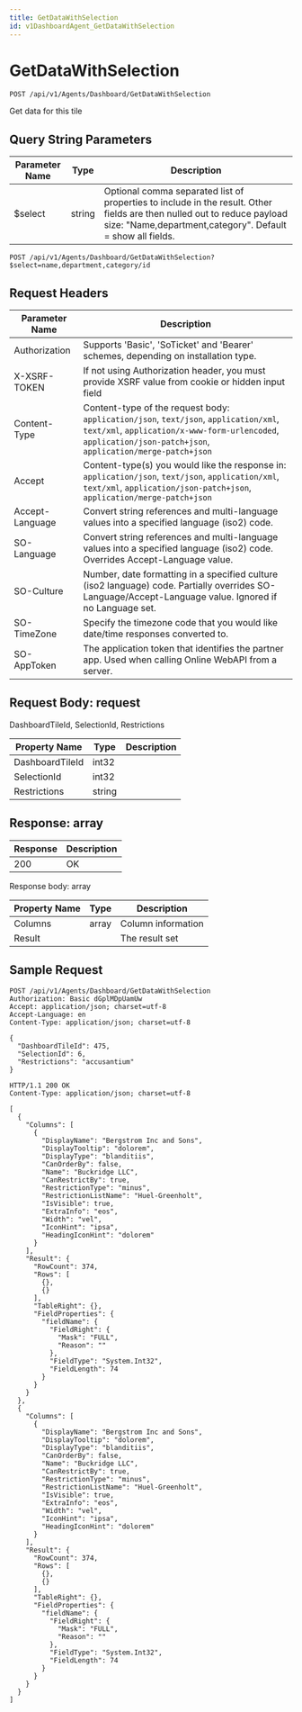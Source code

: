 ```yaml
---
title: GetDataWithSelection
id: v1DashboardAgent_GetDataWithSelection
---
```


# GetDataWithSelection

```http
POST /api/v1/Agents/Dashboard/GetDataWithSelection
```

Get data for this tile







## Query String Parameters

| Parameter Name | Type |  Description |
|----------------|------|--------------|
| $select | string |  Optional comma separated list of properties to include in the result. Other fields are then nulled out to reduce payload size: "Name,department,category". Default = show all fields. |

```http
POST /api/v1/Agents/Dashboard/GetDataWithSelection?$select=name,department,category/id
```


## Request Headers

| Parameter Name | Description |
|----------------|-------------|
| Authorization  | Supports 'Basic', 'SoTicket' and 'Bearer' schemes, depending on installation type. |
| X-XSRF-TOKEN   | If not using Authorization header, you must provide XSRF value from cookie or hidden input field |
| Content-Type | Content-type of the request body: `application/json`, `text/json`, `application/xml`, `text/xml`, `application/x-www-form-urlencoded`, `application/json-patch+json`, `application/merge-patch+json` |
| Accept         | Content-type(s) you would like the response in: `application/json`, `text/json`, `application/xml`, `text/xml`, `application/json-patch+json`, `application/merge-patch+json` |
| Accept-Language | Convert string references and multi-language values into a specified language (iso2) code. |
| SO-Language | Convert string references and multi-language values into a specified language (iso2) code. Overrides Accept-Language value. |
| SO-Culture | Number, date formatting in a specified culture (iso2 language) code. Partially overrides SO-Language/Accept-Language value. Ignored if no Language set. |
| SO-TimeZone | Specify the timezone code that you would like date/time responses converted to. |
| SO-AppToken | The application token that identifies the partner app. Used when calling Online WebAPI from a server. |

## Request Body: request  

DashboardTileId, SelectionId, Restrictions 

| Property Name | Type |  Description |
|----------------|------|--------------|
| DashboardTileId | int32 |  |
| SelectionId | int32 |  |
| Restrictions | string |  |


## Response: array



| Response | Description |
|----------------|-------------|
| 200 | OK |

Response body: array

| Property Name | Type |  Description |
|----------------|------|--------------|
| Columns | array | Column information |
| Result |  | The result set |

## Sample Request

```http!
POST /api/v1/Agents/Dashboard/GetDataWithSelection
Authorization: Basic dGplMDpUamUw
Accept: application/json; charset=utf-8
Accept-Language: en
Content-Type: application/json; charset=utf-8

{
  "DashboardTileId": 475,
  "SelectionId": 6,
  "Restrictions": "accusantium"
}
```

```http_
HTTP/1.1 200 OK
Content-Type: application/json; charset=utf-8

[
  {
    "Columns": [
      {
        "DisplayName": "Bergstrom Inc and Sons",
        "DisplayTooltip": "dolorem",
        "DisplayType": "blanditiis",
        "CanOrderBy": false,
        "Name": "Buckridge LLC",
        "CanRestrictBy": true,
        "RestrictionType": "minus",
        "RestrictionListName": "Huel-Greenholt",
        "IsVisible": true,
        "ExtraInfo": "eos",
        "Width": "vel",
        "IconHint": "ipsa",
        "HeadingIconHint": "dolorem"
      }
    ],
    "Result": {
      "RowCount": 374,
      "Rows": [
        {},
        {}
      ],
      "TableRight": {},
      "FieldProperties": {
        "fieldName": {
          "FieldRight": {
            "Mask": "FULL",
            "Reason": ""
          },
          "FieldType": "System.Int32",
          "FieldLength": 74
        }
      }
    }
  },
  {
    "Columns": [
      {
        "DisplayName": "Bergstrom Inc and Sons",
        "DisplayTooltip": "dolorem",
        "DisplayType": "blanditiis",
        "CanOrderBy": false,
        "Name": "Buckridge LLC",
        "CanRestrictBy": true,
        "RestrictionType": "minus",
        "RestrictionListName": "Huel-Greenholt",
        "IsVisible": true,
        "ExtraInfo": "eos",
        "Width": "vel",
        "IconHint": "ipsa",
        "HeadingIconHint": "dolorem"
      }
    ],
    "Result": {
      "RowCount": 374,
      "Rows": [
        {},
        {}
      ],
      "TableRight": {},
      "FieldProperties": {
        "fieldName": {
          "FieldRight": {
            "Mask": "FULL",
            "Reason": ""
          },
          "FieldType": "System.Int32",
          "FieldLength": 74
        }
      }
    }
  }
]
```